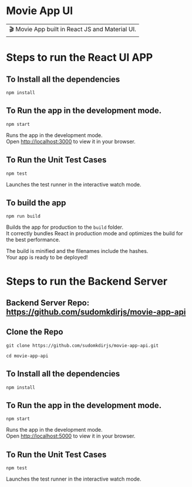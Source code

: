# Movie App UI
<table>
<tr>
<td>
🎬 Movie App built in React JS and Material UI.
</td>
</tr>
</table>

# Steps to run the React UI APP 

## To Install all the dependencies

```
npm install
```

## To Run the app in the development mode.

```
npm start
```

Runs the app in the development mode.\
Open [http://localhost:3000](http://localhost:3000) to view it in your browser.

## To Run the Unit Test Cases

```
npm test
```
Launches the test runner in the interactive watch mode.

## To build the app

```
npm run build
```

Builds the app for production to the `build` folder.\
It correctly bundles React in production mode and optimizes the build for the best performance.

The build is minified and the filenames include the hashes.\
Your app is ready to be deployed!

# Steps to run the Backend Server

## Backend Server Repo: https://github.com/sudomkdirjs/movie-app-api

## Clone the Repo

```
git clone https://github.com/sudomkdirjs/movie-app-api.git
```

```
cd movie-app-api
```

## To Install all the dependencies

```
npm install
```

## To Run the app in the development mode.

```
npm start
```

Runs the app in the development mode.\
Open [http://localhost:5000](http://localhost:5000) to view it in your browser.

## To Run the Unit Test Cases

```
npm test
```
Launches the test runner in the interactive watch mode.